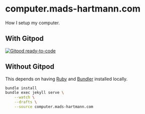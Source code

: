 # computer.mads-hartmann.com

How I setup my computer.

## With Gitpod

[![Gitpod ready-to-code](https://img.shields.io/badge/Gitpod-ready--to--code-blue?logo=gitpod)](https://gitpod.io/#https://github.com/mads-hartmann/computer.mads-hartmann.com)

## Without Gitpod

This depends on having [Ruby](https://www.ruby-lang.org/en/) and [Bundler](https://rubygems.org/gems/bundler) installed locally.

```sh
bundle install
bundle exec jekyll serve \
    --watch \
    --drafts \
    --source computer.mads-hartmann.com
```
